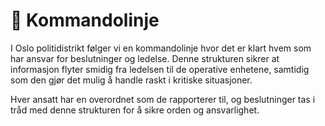 # 🔗 Kommandolinje

I Oslo politidistrikt følger vi en kommandolinje hvor det er klart hvem som har ansvar for beslutninger og ledelse. Denne strukturen sikrer at informasjon flyter smidig fra ledelsen til de operative enhetene, samtidig som den gjør det mulig å handle raskt i kritiske situasjoner.&#x20;

Hver ansatt har en overordnet som de rapporterer til, og beslutninger tas i tråd med denne strukturen for å sikre orden og ansvarlighet.


